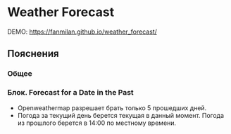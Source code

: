 <h1>Weather Forecast</h1>

DEMO: https://fanmilan.github.io/weather_forecast/

<h2>Пояснения</h2>

<h3>Общее</h3>


<h3>Блок. Forecast for a Date in the Past</h3>

<ul>
  <li>Openweathermap разрешает брать только 5 прошедших дней.</li>
  <li>Погода за текущий день берется текущая в данный момент. Погода из прошлого берется в 14:00 по местному времени.</li>
</ul>
